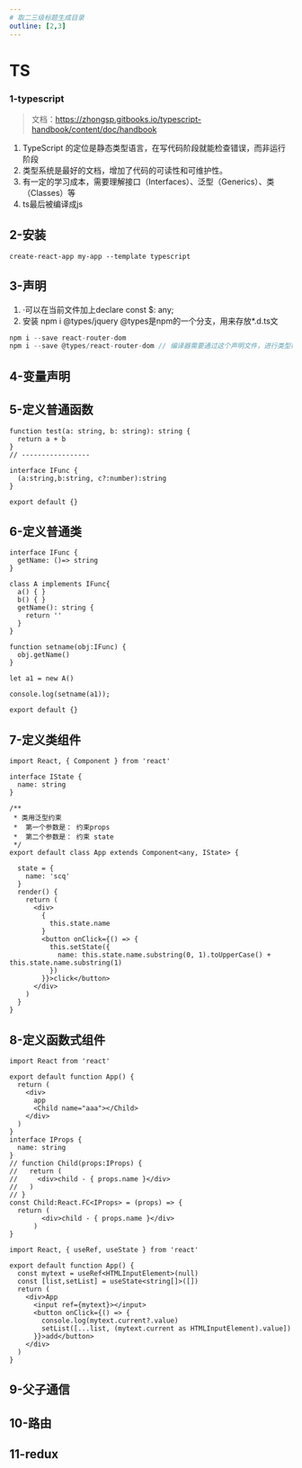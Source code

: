 ```yaml
---
# 取二三级标题生成目录
outline: [2,3]
---
```

# TS

### 1-typescript

> 文档：https://zhongsp.gitbooks.io/typescript-handbook/content/doc/handbook

1. TypeScript 的定位是静态类型语言，在写代码阶段就能检查错误，而非运行阶段 
2. 类型系统是最好的文档，增加了代码的可读性和可维护性。 
3. 有一定的学习成本，需要理解接口（Interfaces）、泛型（Generics）、类（Classes）等 
4. ts最后被编译成js

## 2-安装

```create-react-app my-app --template typescript```

## 3-声明

1. ·可以在当前文件加上declare const $: any; 
2. 安装 npm i @types/jquery @types是npm的一个分支，用来存放*.d.ts文

```js
npm i --save react-router-dom
npm i --save @types/react-router-dom // 编译器需要通过这个声明文件，进行类型检查工作
```



## 4-变量声明



## 5-定义普通函数

```tsx
function test(a: string, b: string): string { 
  return a + b
}
// -----------------

interface IFunc {
  (a:string,b:string, c?:number):string
}

export default {}
```

## 6-定义普通类

```tsx
interface IFunc { 
  getName: ()=> string
}

class A implements IFunc{ 
  a() { }
  b() { }
  getName(): string {
    return ''
  }
}

function setname(obj:IFunc) { 
  obj.getName()
}

let a1 = new A()

console.log(setname(a1));

export default {}
```

## 7-定义类组件

```tsx
import React, { Component } from 'react'

interface IState { 
  name: string
}

/**
 * 类用泛型约束
 *  第一个参数是： 约束props
 *  第二个参数是： 约束 state 
 */
export default class App extends Component<any, IState> {
  
  state = {
    name: 'scq'
  }
  render() {
    return (
      <div>
        {
          this.state.name
        }
        <button onClick={() => { 
          this.setState({
            name: this.state.name.substring(0, 1).toUpperCase() + this.state.name.substring(1)
          })
        }}>click</button>
      </div>
    )
  }
}

```

## 8-定义函数式组件

```tsx
import React from 'react'

export default function App() {
  return (
    <div>
      app
      <Child name="aaa"></Child>
    </div>
  )
}
interface IProps { 
  name: string
}
// function Child(props:IProps) {
//   return (
//     <div>child - { props.name }</div>
//   )
// }
const Child:React.FC<IProps> = (props) => { 
  return (
        <div>child - { props.name }</div>
      )
}
```

```tsx
import React, { useRef, useState } from 'react'

export default function App() {
  const mytext = useRef<HTMLInputElement>(null)
  const [list,setList] = useState<string[]>([])
  return (
    <div>App
      <input ref={mytext}></input>
      <button onClick={() => { 
        console.log(mytext.current?.value)
        setList([...list, (mytext.current as HTMLInputElement).value])
      }}>add</button>
    </div>
  )
}
```



## 9-父子通信



## 10-路由



## 11-redux